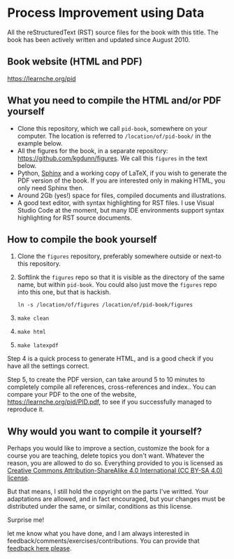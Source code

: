 # Process Improvement using Data

All the reStructuredText (RST) source files for the book with this title. The book has been actively written and updated since August 2010.


## Book website (HTML and PDF)

https://learnche.org/pid


## What you need to compile the HTML and/or PDF yourself

* Clone this repository, which we call `pid-book`, somewhere on your computer. The location is referred to `/location/of/pid-book/` in the example below.
* All the figures for the book, in a separate repository: https://github.com/kgdunn/figures. We call this `figures` in the text below.
* Python, [Sphinx](https://www.sphinx-doc.org/en/master/) and a working copy of LaTeX, if you wish to generate  the PDF version of the book. If you are interested only in making HTML, you only need Sphinx then.
* Around 2Gb (yes!) space for files, compiled documents and illustrations.
* A good text editor, with syntax highlighting for RST files. I use Visual Studio Code at the moment, but many IDE environments support syntax highlighting for RST source documents.


## How to compile the book yourself

1. Clone the `figures` repository, preferably somewhere outside or next-to this repository.
2. Softlink the `figures` repo so that it is visible as the directory of the same name, but within `pid-book`. You could also just move the `figures` repo into this one, but that is hackish.

   `ln -s /location/of/figures /location/of/pid-book/figures`

3. `make clean`
4. `make html`      
5. `make latexpdf`

Step 4 is a quick process to generate HTML, and is a good check if you have all the settings correct.

Step 5, to create the PDF version, can take around 5 to 10 minutes to completely compile all references, cross-references and index.. You can compare your PDF to the one of the website, https://learnche.org/pid/PID.pdf, to see if you successfully managed to reproduce it.


## Why would you want to compile it yourself?

Perhaps you would like to improve a section, customize the book for a course you are teaching, delete topics you don't want. Whatever the reason, you are allowed to do so. Everything provided to you is licensed as [Creative Commons Attribution-ShareAlike 4.0 International (CC BY-SA 4.0) license](https://creativecommons.org/licenses/by-sa/4.0/).

But that means, I still hold the copyright on the parts I've writted. Your adaptations are allowed, and in fact encouraged, but your changes must be distributed under the same, or similar, conditions as this license.

Surprise me! 

let me know what you have done, and I am always interested in feedback/comments/exercises/contributions. You can provide that [feedback here please](https://docs.google.com/forms/d/1IpO-bvJwQwhK64eid4YXwJBvGxN5cfyYDv81G-YgWrM/viewform).